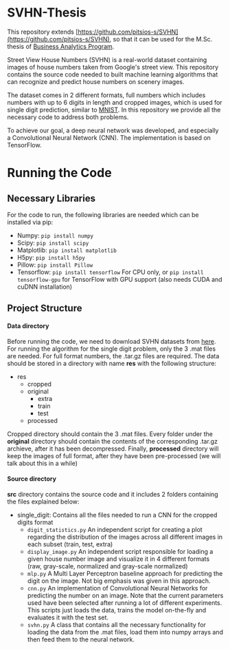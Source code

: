 # SVHN-Thesis
This repository extends [https://github.com/pitsios-s/SVHN](https://github.com/pitsios-s/SVHN), so that it can be
used for the M.Sc. thesis of [Business Analytics Program](http://analytics.aueb.gr/).

Street View House Numbers (SVHN) is a real-world dataset containing images of house numbers taken from Google's street view. This repository contains the source code needed to built machine learning algorithms that can recognize and predict house numbers on scenery images.

The dataset comes in 2 different formats, full numbers which includes numbers with up to 6 digits in length and cropped images, which is used for single digit prediction, similar to [MNIST](http://yann.lecun.com/exdb/mnist/). In this repository we provide all the necessary code to address both problems.

To achieve our goal, a deep neural network was developed, and especially a Convolutional Neural Network (CNN). The implementation is based on TensorFlow.

# Running the Code

## Necessary Libraries
For the code to run, the following libraries are needed which can be installed via pip:
* Numpy: `pip install numpy`
* Scipy: `pip install scipy`
* Matplotlib: `pip install matplotlib`
* H5py: `pip install h5py`
* Pillow: `pip install Pillow`
* Tensorflow: `pip install tensorflow` For CPU only, or `pip install tensorflow-gpu` for TensorFlow with GPU support (also needs CUDA and cuDNN installation)

## Project Structure
#### Data directory
Before running the code, we need to download SVHN datasets from [here](http://ufldl.stanford.edu/housenumbers/). For running the algorithm for the single digit problem, only the 3 .mat files are needed. For full format numbers, the .tar.gz files are required. The data should be stored in a directory with name **res** with the following structure:
* res
  * cropped
  * original
    * extra
    * train
    * test
  * processed

Cropped directory should contain the 3 .mat files. Every folder under the **original** directory should contain the contents of the corresponding .tar.gz archieve, after it has been decompressed. Finally, **processed** directory will keep the images of full format, after they have been pre-processed (we will talk about this in a while)

#### Source directory
**src** directory contains the source code and it includes 2 folders containing the files explained below:

* single_digit: Contains all the files needed to run a CNN for the cropped digits format
  * `digit_statistics.py` An independent script for creating a plot regarding the distribution of the images across all different images in each subset (train, test, extra)
  * `display_image.py` An independent script responsible for loading a given house number image and visualize it in 4 different formats (raw, gray-scale, normalized and gray-scale normalized)
  * `mlp.py` A Multi Layer Perceptron baseline approach for predicting the digit on the image. Not big emphasis was given in this approach.
  * `cnn.py` An implementation of Convolutional Neural Networks for predicting the number on an image. Note that the current parameters used have been selected after running a lot of different experiments. This scripts just loads the data, trains the model on-the-fly and evaluates it with the test set.
  * `svhn.py` A class that contains all the necessary functionality for loading the data from the .mat files, load them into numpy arrays and then feed them to the neural network.
